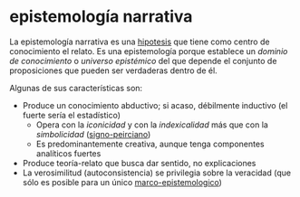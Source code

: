 # epistemología narrativa

La epistemología narrativa es una [hipotesis](hipotesis.md) que tiene como centro de conocimiento el relato. Es una epistemología porque establece un *dominio de conocimiento* o *universo epistémico* del que depende el conjunto de proposiciones que pueden ser verdaderas dentro de él.

Algunas de sus características son:

* Produce un conocimiento abductivo; si acaso, débilmente inductivo (el fuerte sería el estadístico)
  * Opera con la *iconicidad* y con la *indexicalidad* más que con la *simbolicidad* ([signo-peirciano](signo-peirciano.md))
  * Es predominantemente creativa, aunque tenga componentes analíticos fuertes
* Produce teoría-relato que busca dar sentido, no explicaciones
* La verosimilitud (autoconsistencia) se privilegia sobre la veracidad (que sólo es posible para un único [marco-epistemologico](marco-epistemologico.md))

<!-- Poner del ensayo enviado al dr. Víctor Hugo -->


